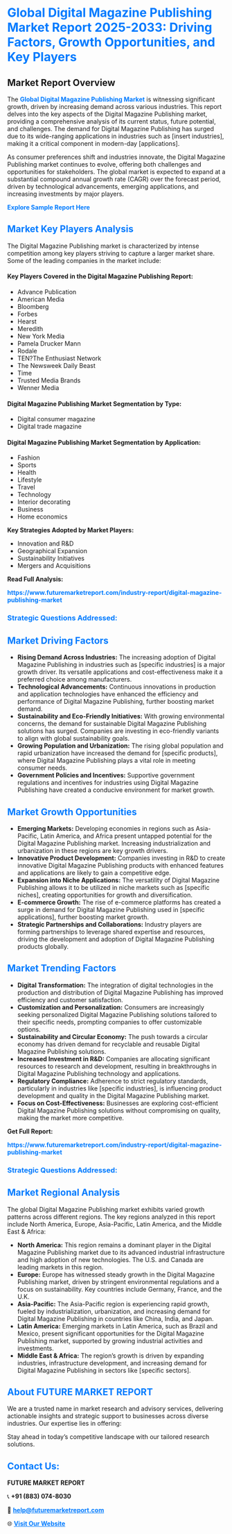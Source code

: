 <h1 style="color: #007BFF;">Global Digital Magazine Publishing Market Report 2025-2033: Driving Factors, Growth Opportunities, and Key Players</h1>

<section id="overview">
<h2>Market Report Overview</h2>
<p>The <a href="https://www.futuremarketreport.com/industry-report/digital-magazine-publishing-market" style="color: #007BFF; text-decoration: none;"><strong>Global Digital Magazine Publishing Market</strong></a> is witnessing significant growth, driven by increasing demand across various industries. This report delves into the key aspects of the Digital Magazine Publishing market, providing a comprehensive analysis of its current status, future potential, and challenges. The demand for Digital Magazine Publishing has surged due to its wide-ranging applications in industries such as [insert industries], making it a critical component in modern-day [applications].</p>
<p>As consumer preferences shift and industries innovate, the Digital Magazine Publishing market continues to evolve, offering both challenges and opportunities for stakeholders. The global market is expected to expand at a substantial compound annual growth rate (CAGR) over the forecast period, driven by technological advancements, emerging applications, and increasing investments by major players.</p>
</section>

<section id="overview">
<p><a href="https://www.futuremarketreport.com/request-sample/reportId=56754" style="color: #007BFF; text-decoration: none;"><strong>Explore Sample Report Here</strong></a></p>
</section>

<section id="key-players">
<h2 style="color: #007BFF;">Market Key Players Analysis</h2>
<p>The Digital Magazine Publishing market is characterized by intense competition among key players striving to capture a larger market share. Some of the leading companies in the market include:</p>
<h4>Key Players Covered in the Digital Magazine Publishing Report:</h4>
<ul><li>Advance Publication</li><li>American Media</li><li>Bloomberg</li><li>Forbes</li><li>Hearst</li><li>Meredith</li><li>New York Media</li><li>Pamela Drucker Mann</li><li>Rodale</li><li>TEN?The Enthusiast Network</li><li>The Newsweek Daily Beast</li><li>Time</li><li>Trusted Media Brands</li><li>Wenner Media</li></ul>
<h4>Digital Magazine Publishing Market Segmentation by Type:</h4>
<ul><li>Digital consumer magazine</li><li>Digital trade magazine</li></ul>

<h4>Digital Magazine Publishing Market Segmentation by Application:</h4>
<ul><li>Fashion</li><li>Sports</li><li>Health</li><li>Lifestyle</li><li>Travel</li><li>Technology</li><li>Interior decorating</li><li>Business</li><li>Home economics</li></ul>
<p><strong>Key Strategies Adopted by Market Players:</strong></p>
<ul>
<li>Innovation and R&D</li>
<li>Geographical Expansion</li>
<li>Sustainability Initiatives</li>
<li>Mergers and Acquisitions</li>
</ul>
</section>

<section>
<p><strong>Read Full Analysis: </strong></p><a href="https://www.futuremarketreport.com/industry-report/digital-magazine-publishing-market" style="color: #007BFF; text-decoration: none;"><strong>https://www.futuremarketreport.com/industry-report/digital-magazine-publishing-market</strong></a>
<h3 style="color: #007BFF;">Strategic Questions Addressed:</h3>
</section>

<section id="driving-factors">
<h2 style="color: #007BFF;">Market Driving Factors</h2>
<ul>
<li><strong>Rising Demand Across Industries:</strong> The increasing adoption of Digital Magazine Publishing in industries such as [specific industries] is a major growth driver. Its versatile applications and cost-effectiveness make it a preferred choice among manufacturers.</li>
<li><strong>Technological Advancements:</strong> Continuous innovations in production and application technologies have enhanced the efficiency and performance of Digital Magazine Publishing, further boosting market demand.</li>
<li><strong>Sustainability and Eco-Friendly Initiatives:</strong> With growing environmental concerns, the demand for sustainable Digital Magazine Publishing solutions has surged. Companies are investing in eco-friendly variants to align with global sustainability goals.</li>
<li><strong>Growing Population and Urbanization:</strong> The rising global population and rapid urbanization have increased the demand for [specific products], where Digital Magazine Publishing plays a vital role in meeting consumer needs.</li>
<li><strong>Government Policies and Incentives:</strong> Supportive government regulations and incentives for industries using Digital Magazine Publishing have created a conducive environment for market growth.</li>
</ul>
</section>

<section id="growth-opportunities">
<h2 style="color: #007BFF;">Market Growth Opportunities</h2>
<ul>
<li><strong>Emerging Markets:</strong> Developing economies in regions such as Asia-Pacific, Latin America, and Africa present untapped potential for the Digital Magazine Publishing market. Increasing industrialization and urbanization in these regions are key growth drivers.</li>
<li><strong>Innovative Product Development:</strong> Companies investing in R&D to create innovative Digital Magazine Publishing products with enhanced features and applications are likely to gain a competitive edge.</li>
<li><strong>Expansion into Niche Applications:</strong> The versatility of Digital Magazine Publishing allows it to be utilized in niche markets such as [specific niches], creating opportunities for growth and diversification.</li>
<li><strong>E-commerce Growth:</strong> The rise of e-commerce platforms has created a surge in demand for Digital Magazine Publishing used in [specific applications], further boosting market growth.</li>
<li><strong>Strategic Partnerships and Collaborations:</strong> Industry players are forming partnerships to leverage shared expertise and resources, driving the development and adoption of Digital Magazine Publishing products globally.</li>
</ul>
</section>

<section id="trending-factors">
<h2 style="color: #007BFF;">Market Trending Factors</h2>
<ul>
<li><strong>Digital Transformation:</strong> The integration of digital technologies in the production and distribution of Digital Magazine Publishing has improved efficiency and customer satisfaction.</li>
<li><strong>Customization and Personalization:</strong> Consumers are increasingly seeking personalized Digital Magazine Publishing solutions tailored to their specific needs, prompting companies to offer customizable options.</li>
<li><strong>Sustainability and Circular Economy:</strong> The push towards a circular economy has driven demand for recyclable and reusable Digital Magazine Publishing solutions.</li>
<li><strong>Increased Investment in R&D:</strong> Companies are allocating significant resources to research and development, resulting in breakthroughs in Digital Magazine Publishing technology and applications.</li>
<li><strong>Regulatory Compliance:</strong> Adherence to strict regulatory standards, particularly in industries like [specific industries], is influencing product development and quality in the Digital Magazine Publishing market.</li>
<li><strong>Focus on Cost-Effectiveness:</strong> Businesses are exploring cost-efficient Digital Magazine Publishing solutions without compromising on quality, making the market more competitive.</li>
</ul>
</section>

<section>
<p><strong>Get Full Report: </strong></p><a href="https://www.futuremarketreport.com/industry-report/digital-magazine-publishing-market" style="color: #007BFF; text-decoration: none;"><strong>https://www.futuremarketreport.com/industry-report/digital-magazine-publishing-market</strong></a>
<h3 style="color: #007BFF;">Strategic Questions Addressed:</h3>
</section>


<section id="regional-analysis">
<h2 style="color: #007BFF;">Market Regional Analysis</h2>
<p>The global Digital Magazine Publishing market exhibits varied growth patterns across different regions. The key regions analyzed in this report include North America, Europe, Asia-Pacific, Latin America, and the Middle East & Africa:</p>
<ul>
<li><strong>North America:</strong> This region remains a dominant player in the Digital Magazine Publishing market due to its advanced industrial infrastructure and high adoption of new technologies. The U.S. and Canada are leading markets in this region.</li>
<li><strong>Europe:</strong> Europe has witnessed steady growth in the Digital Magazine Publishing market, driven by stringent environmental regulations and a focus on sustainability. Key countries include Germany, France, and the U.K.</li>
<li><strong>Asia-Pacific:</strong> The Asia-Pacific region is experiencing rapid growth, fueled by industrialization, urbanization, and increasing demand for Digital Magazine Publishing in countries like China, India, and Japan.</li>
<li><strong>Latin America:</strong> Emerging markets in Latin America, such as Brazil and Mexico, present significant opportunities for the Digital Magazine Publishing market, supported by growing industrial activities and investments.</li>
<li><strong>Middle East & Africa:</strong> The region’s growth is driven by expanding industries, infrastructure development, and increasing demand for Digital Magazine Publishing in sectors like [specific sectors].</li>
</ul>
</section>

<footer>
<h2 style="color: #007BFF;">About FUTURE MARKET REPORT</h2>
<p>We are a trusted name in market research and advisory services, delivering actionable insights and strategic support to businesses across diverse industries. Our expertise lies in offering:</p>

<p>Stay ahead in today’s competitive landscape with our tailored research solutions.</p>

<h2 style="color: #007BFF;">Contact Us:</h2>
<p><strong>FUTURE MARKET REPORT</strong></p>
<p>📞 <strong>+91 (883) 074-8030</strong></p>
<p>📧 <strong><a href="mailto:help@futuremarketreport.com" style="color: #007BFF;">help@futuremarketreport.com</a></strong></p>
<p>🌐 <strong><a href="https://www.futuremarketreport.com/" style="color: #007BFF;">Visit Our Website</a></strong></p>
</footer>
